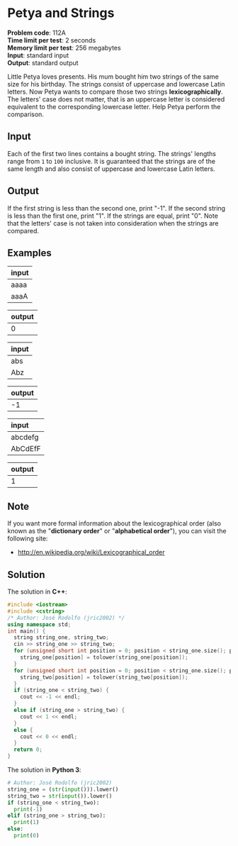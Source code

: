 # Petya and Strings
**Problem code**: 112A  
**Time limit per test**: 2 seconds  
**Memory limit per test**: 256 megabytes  
**Input**: standard input  
**Output**: standard output  

Little Petya loves presents. His mum bought him two strings of the same size for his birthday. The strings consist of uppercase and lowercase Latin letters. Now Petya wants to compare those two strings **lexicographically**. The letters' case does not matter, that is an uppercase letter is considered equivalent to the corresponding lowercase letter. Help Petya perform the comparison.

## Input
Each of the first two lines contains a bought string. The strings' lengths range from `1` to `100` inclusive. It is guaranteed that the strings are of the same length and also consist of uppercase and lowercase Latin letters.

## Output
If the first string is less than the second one, print "-1". If the second string is less than the first one, print "1". If the strings are equal, print "0". Note that the letters' case is not taken into consideration when the strings are compared.

## Examples
| input |
| :--- |
| aaaa |
| aaaA |

| output |
| :--- |
| 0 |

| input |
| :--- |
| abs |
| Abz |

| output |
| :--- |
| -1 |

| input |
| :--- |
| abcdefg |
| AbCdEfF |

| output |
| :--- |
| 1 |

## Note
If you want more formal information about the lexicographical order (also known as the "**dictionary order**" or "**alphabetical order**"), you can visit the following site:
* <http://en.wikipedia.org/wiki/Lexicographical_order>

## Solution
The solution in **C++**:
```cpp
#include <iostream>
#include <cstring>
/* Author: José Rodolfo (jric2002) */
using namespace std;
int main() {
  string string_one, string_two;
  cin >> string_one >> string_two;
  for (unsigned short int position = 0; position < string_one.size(); position++) {
    string_one[position] = tolower(string_one[position]);
  }
  for (unsigned short int position = 0; position < string_one.size(); position++) {
    string_two[position] = tolower(string_two[position]);
  }
  if (string_one < string_two) {
    cout << -1 << endl;
  }
  else if (string_one > string_two) {
    cout << 1 << endl;
  }
  else {
    cout << 0 << endl;
  }
  return 0;
}
```

The solution in **Python 3**:
```python
# Author: José Rodolfo (jric2002)
string_one = (str(input())).lower()
string_two = str(input()).lower()
if (string_one < string_two):
  print(-1)
elif (string_one > string_two):
  print(1)
else:
  print(0)
```